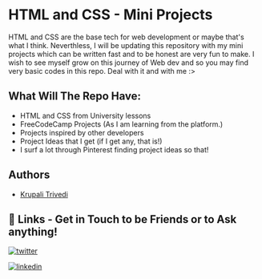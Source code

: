 # HTML and CSS - Mini Projects

HTML and CSS are the base tech for web development or maybe that's what I think. Neverthless,
I will be updating this repository with my mini projects which can be written fast and to be honest
are very fun to make. I wish to see myself grow on this journey of Web dev and so you may find very basic codes in this repo. Deal with it and with me :>



## What Will The Repo Have:

- HTML and CSS from University lessons
- FreeCodeCamp Projects (As I am learning from the platform.)
- Projects inspired by other developers 
- Project Ideas that I get (if I get any, that is!)
- I surf a lot through Pinterest finding project ideas so that!

## Authors

- [Krupali Trivedi](https://github.com/krupalitrivedi)


## 🔗 Links - Get in Touch to be Friends or to Ask anything!
[![twitter](https://img.shields.io/badge/twitter-1DA1F2?style=for-the-badge&logo=twitter&logoColor=white)](https://twitter.com/chai_really)

[![linkedin](https://img.shields.io/badge/linkedin-0A66C2?style=for-the-badge&logo=linkedin&logoColor=white)](https://www.linkedin.com/in/krupali-trivedi-513a60202/)
